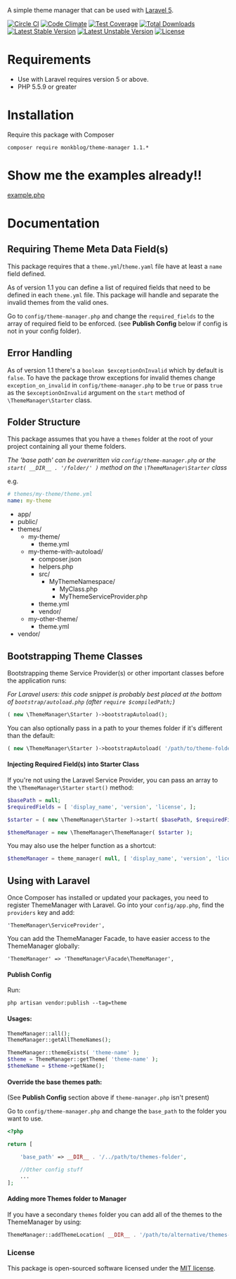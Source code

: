 A simple theme manager that can be used with [Laravel 5](http://laravel.com/).

[![Circle CI](https://circleci.com/gh/monkblog/theme-manager.svg?style=svg)](https://circleci.com/gh/monkblog/theme-manager)
[![Code Climate](https://codeclimate.com/github/monkblog/theme-manager/badges/gpa.svg)](https://codeclimate.com/github/monkblog/theme-manager)
[![Test Coverage](https://codeclimate.com/github/monkblog/theme-manager/badges/coverage.svg)](https://codeclimate.com/github/monkblog/theme-manager/coverage)
[![Total Downloads](https://poser.pugx.org/monkblog/theme-manager/d/total.svg)](https://packagist.org/packages/monkblog/theme-manager)
[![Latest Stable Version](https://poser.pugx.org/monkblog/theme-manager/v/stable.svg)](https://packagist.org/packages/monkblog/theme-manager)
[![Latest Unstable Version](https://poser.pugx.org/monkblog/theme-manager/v/unstable.svg)](https://packagist.org/packages/monkblog/theme-manager)
[![License](https://poser.pugx.org/monkblog/theme-manager/license.svg)](https://packagist.org/packages/monkblog/theme-manager)

# Requirements
 - Use with Laravel requires version 5 or above.
 - PHP 5.5.9 or greater
 
# Installation

Require this package with Composer

```
composer require monkblog/theme-manager 1.1.*
```

# Show me the examples already!!

[example.php](https://github.com/monkblog/theme-manager/blob/master/example.php)

# Documentation

## Requiring Theme Meta Data Field(s)
This package requires that a `theme.yml`/`theme.yaml` file have at least a `name` field defined.

As of version 1.1 you can define a list of required fields that need to be defined in each `theme.yml` file. 
This package will handle and separate the invalid themes from the valid ones.

Go to `config/theme-manager.php` and change the `required_fields` to the array of required field to be enforced.
(see **Publish Config** below if config is not in your config folder).

## Error Handling
As of version 1.1 there's a `boolean $exceptionOnInvalid` which by default is `false`. To have the package throw exceptions
for invalid themes change `exception_on_invalid` in `config/theme-manager.php` to be `true` or pass `true` as the `$exceptionOnInvalid` 
argument on the `start` method of `\ThemeManager\Starter` class.

## Folder Structure
This package assumes that you have a `themes` folder at the root of your project containing all your theme folders. 

*The 'base path' can be overwritten via `config/theme-manager.php` or the `start( __DIR__ . '/folder/' )` method on the `\ThemeManager\Starter` class* 

e.g.
```yaml
# themes/my-theme/theme.yml
name: my-theme
```

- app/
- public/
- themes/
  - my-theme/
    - theme.yml
  - my-theme-with-autoload/
    - composer.json
    - helpers.php
    - src/
      - MyThemeNamespace/
        - MyClass.php
        - MyThemeServiceProvider.php
    - theme.yml
    - vendor/
  - my-other-theme/
    - theme.yml
- vendor/

## Bootstrapping Theme Classes
Bootstrapping theme Service Provider(s) or other important classes before the application runs:

*For Laravel users: this code snippet is probably best placed at the bottom of `bootstrap/autoload.php` (after `require $compiledPath;`)*

```php
( new \ThemeManager\Starter )->bootstrapAutoload();
```

You can also optionally pass in a path to your themes folder if it's different than the default:
```php
( new \ThemeManager\Starter )->bootstrapAutoload( '/path/to/theme-folder' );
```

#### Injecting Required Field(s) into Starter Class
If you're not using the Laravel Service Provider, you can pass an array to the  `\ThemeManager\Starter` `start()` method:

```php
$basePath = null;
$requiredFields = [ 'display_name', 'version', 'license', ];

$starter = ( new \ThemeManager\Starter )->start( $basePath, $requiredFields );

$themeManager = new \ThemeManager\ThemeManager( $starter );
```

You may also use the helper function as a shortcut:

```php
$themeManager = theme_manager( null, [ 'display_name', 'version', 'license', ] );
```

## Using with Laravel

Once Composer has installed or updated your packages, you need to register ThemeManager with Laravel. Go into your `config/app.php`, find the `providers` key and add:

```
'ThemeManager\ServiceProvider',
```

You can add the ThemeManager Facade, to have easier access to the ThemeManager globally:

```
'ThemeManager' => 'ThemeManager\Facade\ThemeManager',
```

#### Publish Config
Run:

```
php artisan vendor:publish --tag=theme
```

#### Usages:

```php
ThemeManager::all();
ThemeManager::getAllThemeNames();

ThemeManager::themeExists( 'theme-name' );
$theme = ThemeManager::getTheme( 'theme-name' );
$themeName = $theme->getName();
```

#### Override the base themes path:
(See **Publish Config** section above if `theme-manager.php` isn't present)

Go to `config/theme-manager.php` and change the `base_path` to the folder you want to use.
```php
<?php

return [

    'base_path' => __DIR__ . '/../path/to/themes-folder',

    //Other config stuff
    ...
];
```

#### Adding more Themes folder to Manager
If you have a secondary `themes` folder you can add all of the themes to the ThemeManager by using:

```php
ThemeManager::addThemeLocation( __DIR__ . '/path/to/alternative/themes-folder' );
```

### License

This package is open-sourced software licensed under the [MIT license](http://opensource.org/licenses/MIT).